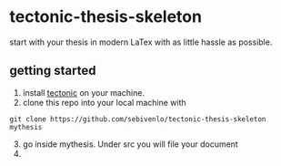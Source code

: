 # tectonic-thesis-skeleton
start with your thesis in modern LaTex with as little hassle as possible.

## getting started

1. install [tectonic](https://tectonic-typesetting.github.io/book/latest/index.html) on your machine.
2. clone this repo into your local machine with

```
git clone https://github.com/sebivenlo/tectonic-thesis-skeleton mythesis
```

3. go inside mythesis. Under src you will file your document
4. 
